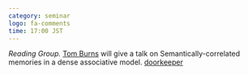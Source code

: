 ```yaml
---
category: seminar
logo: fa-comments
time: 17:00 JST
---
```


*Reading Group.* [Tom Burns](https://tfburns.com/) will give a talk on Semantically-correlated memories in a dense associative model. [doorkeeper](.)
